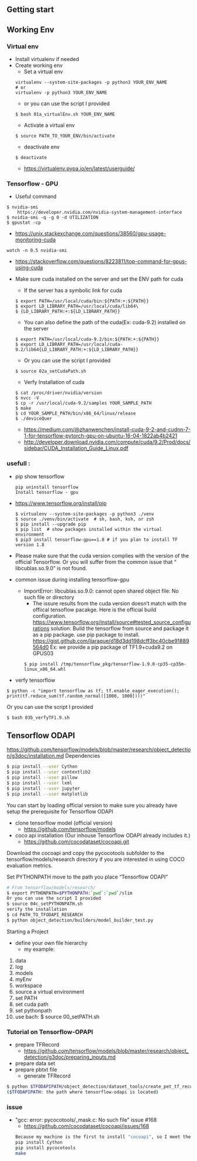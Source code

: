 Getting start  
---

## Working Env

### Virtual env
+ Install virtualenv if needed
+ Create working env
    - Set a virtual env
    ```
    virtualenv --system-site-packages -p python3 YOUR_ENV_NAME
    # or
    virtualenv -p python3 YOUR_ENV_NAME
    ```
    - or you can use the script I provided
    ```
    $ bash 01a_virtualEnv.sh YOUR_ENV_NAME
    ```
    - Activate a virtual env
    ```
    $ source PATH_TO_YOUR_ENV/bin/activate
    ```
    - deactivate env
    ```
    $ deactivate
    ```
    - https://virtualenv.pypa.io/en/latest/userguide/

### Tensorflow - GPU
+ Useful command
```
$ nvidia-smi
    https://developer.nvidia.com/nvidia-system-management-interface
$ nvidia-smi -q -g 0 -d UTILIZATION 
$ gpustat -cp
```
+ https://unix.stackexchange.com/questions/38560/gpu-usage-monitoring-cuda
```
watch -n 0.5 nvidia-smi
```
+ https://stackoverflow.com/questions/8223811/top-command-for-gpus-using-cuda

+ Make sure cuda installed on the server and set the ENV path for cuda
    - If the server has a symbolic link for cuda   
    ```
    $ export PATH=/usr/local/cuda/bin:${PATH:+:${PATH}}
    $ export LD_LIBRARY_PATH=/usr/local/cuda/lib64\
    $ {LD_LIBRARY_PATH:+:${LD_LIBRARY_PATH}}
    ```
    - You can also define the path of the cuda(Ex: cuda-9.2) installed on the server  
    ```
    $ export PATH=/usr/local/cuda-9.2/bin:${PATH:+:${PATH}}
    $ export LD_LIBRARY_PATH=/usr/local/cuda-9.2/lib64{LD_LIBRARY_PATH:+:${LD_LIBRARY_PATH}}
    ```
    - Or you can use the script I provided
    ```
    $ source 02a_setCudaPath.sh
    ```
    - Verfy Installation of cuda 
    ```
    $ cat /proc/driver/nvidia/version
    $ nvcc -V
    $ cp -r /usr/local/cuda-9.2/samples YOUR_SAMPLE_PATH
    $ make
    $ cd YOUR_SAMPLE_PATH/bin/x86_64/linux/release
    $ ./deviceQuer  
    ```
    - https://medium.com/@zhanwenchen/install-cuda-9-2-and-cudnn-7-1-for-tensorflow-pytorch-gpu-on-ubuntu-16-04-1822ab4b2421
    - http://developer.download.nvidia.com/compute/cuda/9.2/Prod/docs/sidebar/CUDA_Installation_Guide_Linux.pdf

### usefull :
+ pip show tensorflow 
    ```
    pip uninstall tensorflow
    Install tensorflow - gpu
    ```
+ https://www.tensorflow.org/install/pip
    ```
    $ virtualenv --system-site-packages -p python3 ./venv
    $ source ./venv/bin/activate  # sh, bash, ksh, or zsh
    $ pip install --upgrade pip    
    $ pip list  # show packages installed within the virtual environment
    $ pip3 install tensorflow-gpu==1.8 # if you plan to install TF version 1.8
    ```
+ Please make sure that the cuda version complies with the version of the official Tensorflow. Or you will suffer from the common issue that “ libcublas.so.9.0” is not found.  
+ common issue during installing tensorflow-gpu
    - ImportError: libcublas.so.9.0: cannot open shared object file: No such file or directory
        - The issure results from the cuda version doesn’t match with the offiical tensoflow pacakge. 
        Here is the official build configuration. 
        https://www.tensorflow.org/install/source#tested_source_configurations
        solution: 
        Build the tensorflow from source and package it as a pip package. use pip package to install.  
        https://gist.github.com/ljaraque/d18d3dd198dcff3bc40cbe91889564d0
        Ex: we provide a pip package of TF1.9+cuda9.2 on GPUS03
        ```
        $ pip install /tmp/tensorflow_pkg/tensorflow-1.9.0-cp35-cp35m-linux_x86_64.whl
        ```
        
+ verfy tensorflow 
```
$ python -c "import tensorflow as tf; tf.enable_eager_execution(); print(tf.reduce_sum(tf.random_normal([1000, 1000])))"
```
Or you can use the script I provided
```
$ bash 03b_verfyTF1.9.sh
```

## Tensorflow ODAPI

https://github.com/tensorflow/models/blob/master/research/object_detection/g3doc/installation.md
Dependencies 
```bash
$ pip install --user Cython
$ pip install --user contextlib2
$ pip install --user pillow
$ pip install --user lxml
$ pip install --user jupyter
$ pip install --user matplotlib
```
You can start by loading official version to make sure you already have setup the prerequisite for Tensorflow ODAPI
+ clone tensorflow model (official version)
    - https://github.com/tensorflow/models
+ coco api installation (Our inhouse Tensorflow ODAPI already includes it.)
    - https://github.com/cocodataset/cocoapi.git

Download the cocoapi and copy the pycocotools subfolder to the tensorflow/models/research directory if you are interested in using COCO evaluation metrics. 

Set PYTHONPATH
move to the path you place “Tensorflow ODAPI” 
```bash
# From tensorflow/models/research/
$ export PYTHONPATH=$PYTHONPATH:`pwd`:`pwd`/slim
Or you can use the script I provided
$ source 04c_setPYTHONPATH.sh
verify the installation
$ cd PATH_TO_TFODAPI_RESEARCH 
$ python object_detection/builders/model_builder_test.py
```
Starting a Project
+ define your own file hierarchy
    - my example: 
1. data
2. log
3. models 
4. myEnv
5. workspace  
6. source a virtual environment 
7. set PATH
8. set cuda path 
9. set pythonpath
10. use bach: $ source 00_setPATH.sh


### Tutorial on Tensorflow-OPAPI
+ prepare TFRecord 
    - https://github.com/tensorflow/models/blob/master/research/object_detection/g3doc/preparing_inputs.md
+ prepare data set 
+ prepare pbtxt file 
    - generate TFRecord
```bash
$ python $TFODAPIPATH/object_detection/dataset_tools/create_pet_tf_record.py --label_map_path=`pwd`/pet_label_map.pbtxt --data_dir=`pwd` --output_dir=`pwd`
($TFODAPIPATH: the path where tensorflow-odapi is located)
```

### issue 
+ "gcc: error: pycocotools/_mask.c: No such file" issue #168
    - https://github.com/cocodataset/cocoapi/issues/168
    ```bash
    Because my machine is the first to install "cocoapi", so I meet the same problems.
    pip install Cython
    pip install pycocotools
    make
    ```






